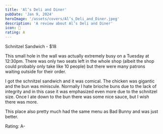 ```yaml
---
title: 'Al’s Deli and Diner'
pubDate: 'Jan 9, 2024'
heroImage: '/assets/covers/Al’s_Deli_and_Diner.jpeg'
description: 'A review about Al’s Deli and Diner'
icon: 🍔
rating: A
---
```


Schnitzel Sandwich - $18

This small hole in the wall was actually extremely busy on a Tuesday at 12:30pm. There was only two seats left in the whole shop (albeit the shop could probably only take like 10 people) but there were many patrons waiting outside for their order. 

I got the schnitzel sandwich and it was comical. The chicken was gigantic and the bun was miniscule. Normally I hate brioche buns due to the lack of integrity and in this case it was emphasized even more due to the schnitzel size. Once I ate down to the bun there was some nice sauce, but I wish there was more.

This place also pretty much had the same menu as Bad Bunny and was just better.

Rating: A-
